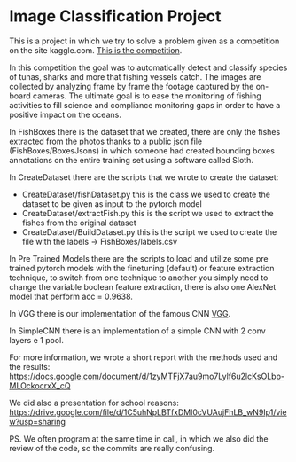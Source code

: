 # Image Classification Project
This is a project in which we try to solve a problem given as a competition on the site kaggle.com.
[This is the competition](https://www.kaggle.com/competitions/the-nature-conservancy-fisheries-monitoring/overview).

In this competition the goal was to automatically detect and classify species of tunas, sharks and more that fishing vessels catch. The images are collected by analyzing frame by frame the footage captured by the on-board cameras. The ultimate goal is to ease the monitoring of fishing activities to fill science and compliance monitoring gaps in order to have a positive impact on the oceans.

In FishBoxes there is the dataset that we created, there are only the fishes extracted from the photos thanks to a public json file (FishBoxes/BoxesJsons) in which someone had created bounding boxes annotations on the entire training set using a software called Sloth. 

In CreateDataset there are the scripts that we wrote to create the dataset:
  - CreateDataset/fishDataset.py   this is the class we used to create the dataset to be given as input to the pytorch model 
  - CreateDataset/extractFish.py   this is the script we used to extract the fishes from the original dataset
  - CreateDataset/BuildDataset.py   this is the script we used to create the file with the labels -> FishBoxes/labels.csv

In Pre Trained Models there are the scripts to load and utilize some pre trained pytorch models with the finetuning (default) or feature extraction technique, to switch from one technique to another you simply need to change the variable boolean feature extraction, there is also one AlexNet model that perform acc = 0.9638.

In VGG there is our implementation of the famous CNN [VGG](https://arxiv.org/pdf/1409.1556.pdf).

In SimpleCNN there is an implementation of a simple CNN with 2 conv layers e 1 pool.

For more information, we wrote a short report with the methods used and the results:  
https://docs.google.com/document/d/1zyMTFjX7au9mo7Lylf6u2lcKsOLbp-MLOckocrxX_cQ

We did also a presentation for school reasons:
https://drive.google.com/file/d/1C5uhNpLBTfxDMl0cVUAujFhLB_wN9Ip1/view?usp=sharing

PS. We often program at the same time in call, in which we also did the review of the code, so the commits are really confusing.

